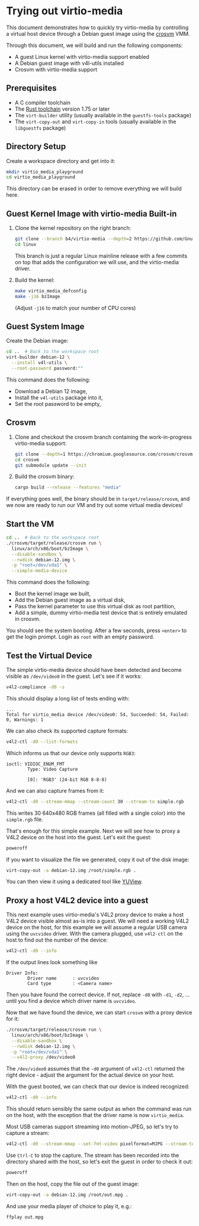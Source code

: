 # Trying out virtio-media

This document demonstrates how to quickly try virtio-media by controlling a
virtual host device through a Debian guest image using the
[crosvm](https://crosvm.dev/book/) VMM.

Through this document, we will build and run the following components:

- A guest Linux kernel with virtio-media support enabled
- A Debian guest image with v4l-utils installed
- Crosvm with virtio-media support

## Prerequisites

- A C compiler toolchain
- The [Rust toolchain](https://rustup.rs/) version 1.75 or later
- The `virt-builder` utility (usually available in the `guestfs-tools` package)
- The `virt-copy-out` and `virt-copy-in` tools (usually available in the
  `libguestfs` package)

## Directory Setup

Create a workspace directory and get into it:

```sh
mkdir virtio_media_playground
cd virtio_media_playground
```

This directory can be erased in order to remove everything we will build here.

## Guest Kernel Image with virtio-media Built-in

1. Clone the kernel repository on the right branch:

   ```sh
   git clone --branch b4/virtio-media --depth=2 https://github.com/Gnurou/linux
   cd linux
   ```

   This branch is just a regular Linux mainline release with a few commits on
   top that adds the configuration we will use, and the virtio-media driver.

2. Build the kernel:

   ```sh
   make virtio_media_defconfig
   make -j16 bzImage
   ```

   (Adjust `-j16` to match your number of CPU cores)

## Guest System Image

Create the Debian image:

```sh
cd ..  # Back to the workspace root
virt-builder debian-12 \
  --install v4l-utils \
  --root-password password:""
```

This command does the following:

- Download a Debian 12 image,
- Install the `v4l-utils` package into it,
- Set the root password to be empty,

## Crosvm

1. Clone and checkout the crosvm branch containing the work-in-progress
   virtio-media support:

   ```sh
   git clone --depth=1 https://chromium.googlesource.com/crosvm/crosvm
   cd crosvm
   git submodule update --init
   ```

2. Build the crosvm binary:

   ```sh
   cargo build --release --features "media"
   ```

If everything goes well, the binary should be in `target/release/crosvm`, and we
now are ready to run our VM and try out some virtual media devices!

## Start the VM

```sh
cd ..  # Back to the workspace root
./crosvm/target/release/crosvm run \
  linux/arch/x86/boot/bzImage \
  --disable-sandbox \
  --rwdisk debian-12.img \
  -p "root=/dev/vda1" \
  --simple-media-device
```

This command does the following:

- Boot the kernel image we built,
- Add the Debian guest image as a virtual disk,
- Pass the kernel parameter to use this virtual disk as root partition,
- Add a simple, dummy virtio-media test device that is entirely emulated in
  crosvm.

You should see the system booting. After a few seconds, press `<enter>` to get
the login prompt. Login as `root` with an empty password.

## Test the Virtual Device

The simple virtio-media device should have been detected and become visible as
`/dev/video0` in the guest. Let's see if it works:

```sh
v4l2-compliance -d0 -s
```

This should display a long list of tests ending with:

```console
...
Total for virtio_media device /dev/video0: 54, Succeeded: 54, Failed: 0, Warnings: 1
```

We can also check its supported capture formats:

```sh
v4l2-ctl -d0 --list-formats
```

Which informs us that our device only supports `RGB3`:

```console
ioctl: VIDIOC_ENUM_FMT
        Type: Video Capture

        [0]: 'RGB3' (24-bit RGB 8-8-8)
```

And we can also capture frames from it:

```sh
v4l2-ctl -d0 --stream-mmap --stream-count 30 --stream-to simple.rgb
```

This writes 30 640x480 RGB frames (all filled with a single color) into the
`simple.rgb` file.

That's enough for this simple example. Next we will see how to proxy a V4L2
device on the host into the guest. Let's exit the guest:

```sh
poweroff
```

If you want to visualize the file we generated, copy it out of the disk image:

```sh
virt-copy-out -a debian-12.img /root/simple.rgb .
```

You can then view it using a dedicated tool like
[YUView](https://github.com/IENT/YUView).

## Proxy a host V4L2 device into a guest

This next example uses virtio-media's V4L2 proxy device to make a host V4L2
device visible almost as-is into a guest. We will need a working V4L2 device on
the host, for this example we will assume a regular USB camera using the
`uvcvideo` driver. With the camera plugged, use `v4l2-ctl` on the host to find
out the number of the device:

```sh
v4l2-ctl -d0 --info
```

If the output lines look something like

```console
Driver Info:
        Driver name      : uvcvideo
        Card type        : <Camera name>
```

Then you have found the correct device. If not, replace `-d0` with `-d1`, `-d2`,
... until you find a device which driver name is `uvcvideo`.

Now that we have found the device, we can start `crosvm` with a proxy device for
it:

```sh
./crosvm/target/release/crosvm run \
  linux/arch/x86/boot/bzImage \
  --disable-sandbox \
  --rwdisk debian-12.img \
  -p "root=/dev/vda1" \
  --v4l2-proxy /dev/video0
```

The `/dev/video0` assumes that the `-d0` argument of `v4l2-ctl` returned the
right device - adjust the argument for the actual device on your host.

With the guest booted, we can check that our device is indeed recognized:

```sh
v4l2-ctl -d0 --info
```

This should return sensibly the same output as when the command was run on the
host, with the exception that the driver name is now `virtio_media`.

Most USB cameras support streaming into motion-JPEG, so let's try to capture a
stream:

```sh
v4l2-ctl -d0 --stream-mmap --set-fmt-video pixelformat=MJPG --stream-to out.mpg
```

Use `Ctrl-C` to stop the capture. The stream has been recorded into the
directory shared with the host, so let's exit the guest in order to check it
out:

```sh
poweroff
```

Then on the host, copy the file out of the guest image:

```sh
virt-copy-out -a debian-12.img /root/out.mpg .
```

And use your media player of choice to play it, e.g.:

```sh
ffplay out.mpg
```
